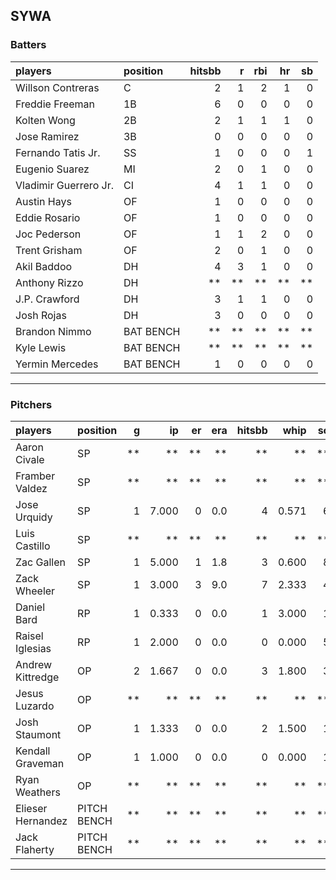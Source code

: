 ## SYWA

### Batters

 
|players               |position  | hitsbb|  r| rbi| hr| sb| 
|:---------------------|:---------|------:|--:|---:|--:|--:| 
|Willson Contreras     |C         |      2|  1|   2|  1|  0| 
|Freddie Freeman       |1B        |      6|  0|   0|  0|  0| 
|Kolten Wong           |2B        |      2|  1|   1|  1|  0| 
|Jose Ramirez          |3B        |      0|  0|   0|  0|  0| 
|Fernando Tatis Jr.    |SS        |      1|  0|   0|  0|  1| 
|Eugenio Suarez        |MI        |      2|  0|   1|  0|  0| 
|Vladimir Guerrero Jr. |CI        |      4|  1|   1|  0|  0| 
|Austin Hays           |OF        |      1|  0|   0|  0|  0| 
|Eddie Rosario         |OF        |      1|  0|   0|  0|  0| 
|Joc Pederson          |OF        |      1|  1|   2|  0|  0| 
|Trent Grisham         |OF        |      2|  0|   1|  0|  0| 
|Akil Baddoo           |DH        |      4|  3|   1|  0|  0| 
|Anthony Rizzo         |DH        |     **| **|  **| **| **| 
|J.P. Crawford         |DH        |      3|  1|   1|  0|  0| 
|Josh Rojas            |DH        |      3|  0|   0|  0|  0| 
|Brandon Nimmo         |BAT BENCH |     **| **|  **| **| **| 
|Kyle Lewis            |BAT BENCH |     **| **|  **| **| **| 
|Yermin Mercedes       |BAT BENCH |      1|  0|   0|  0|  0| 


* * *

### Pitchers

 
|players           |position    |  g|    ip| er| era| hitsbb|  whip| so|  w| sv| 
|:-----------------|:-----------|--:|-----:|--:|---:|------:|-----:|--:|--:|--:| 
|Aaron Civale      |SP          | **|    **| **|  **|     **|    **| **| **| **| 
|Framber Valdez    |SP          | **|    **| **|  **|     **|    **| **| **| **| 
|Jose Urquidy      |SP          |  1| 7.000|  0| 0.0|      4| 0.571|  6|  1|  0| 
|Luis Castillo     |SP          | **|    **| **|  **|     **|    **| **| **| **| 
|Zac Gallen        |SP          |  1| 5.000|  1| 1.8|      3| 0.600|  8|  0|  0| 
|Zack Wheeler      |SP          |  1| 3.000|  3| 9.0|      7| 2.333|  4|  0|  0| 
|Daniel Bard       |RP          |  1| 0.333|  0| 0.0|      1| 3.000|  1|  0|  1| 
|Raisel Iglesias   |RP          |  1| 2.000|  0| 0.0|      0| 0.000|  5|  0|  0| 
|Andrew Kittredge  |OP          |  2| 1.667|  0| 0.0|      3| 1.800|  3|  0|  0| 
|Jesus Luzardo     |OP          | **|    **| **|  **|     **|    **| **| **| **| 
|Josh Staumont     |OP          |  1| 1.333|  0| 0.0|      2| 1.500|  1|  0|  0| 
|Kendall Graveman  |OP          |  1| 1.000|  0| 0.0|      0| 0.000|  1|  0|  1| 
|Ryan Weathers     |OP          | **|    **| **|  **|     **|    **| **| **| **| 
|Elieser Hernandez |PITCH BENCH | **|    **| **|  **|     **|    **| **| **| **| 
|Jack Flaherty     |PITCH BENCH | **|    **| **|  **|     **|    **| **| **| **| 


* * *


